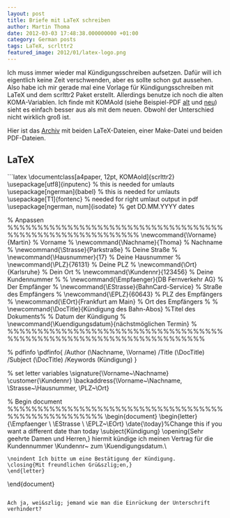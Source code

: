 ```yaml
---
layout: post
title: Briefe mit LaTeX schreiben
author: Martin Thoma
date: 2012-03-03 17:48:38.000000000 +01:00
category: German posts
tags: LaTeX, scrlttr2
featured_image: 2012/01/latex-logo.png
---
```

Ich muss immer wieder mal Kündigungsschreiben aufsetzen. Dafür will ich eigentlich keine Zeit verschwenden, aber es sollte schon gut aussehen. Also habe ich mir gerade mal eine Vorlage für Kündigungsschreiben mit LaTeX und dem scrlttr2 Paket erstellt. Allerdings benutze ich noch die alten KOMA-Variablen. Ich finde mit KOMAold (siehe Beispiel-PDF <a href='../images/2012/03/kuendigung.pdf'>alt</a> und <a href='../images/2012/03/kuendigung-scrlttr2.pdf'>neu</a>) sieht es einfach besser aus als mit dem neuen. Obwohl der Unterschied nicht wirklich gro&szlig; ist.

Hier ist das <a href='../images/2012/03/kuendigung-archiv.zip'>Archiv</a> mit beiden LaTeX-Dateien, einer Make-Datei und beiden PDF-Dateien.

<h2>LaTeX</h2>
```latex
\documentclass[a4paper, 12pt, KOMAold]{scrlttr2}
\usepackage[utf8]{inputenc} % this is needed for umlauts
\usepackage[ngerman]{babel} % this is needed for umlauts
\usepackage[T1]{fontenc}    % needed for right umlaut output in pdf
\usepackage[ngerman, num]{isodate} % get DD.MM.YYYY dates

% Anpassen %%%%%%%%%%%%%%%%%%%%%%%%%%%%%%%%%%%%%%%%%%%%%%%%%%%%%%%%%%
\newcommand{\Vorname}{Martin}     % Vorname                         %
\newcommand{\Nachname}{Thoma}     % Nachname                        %
\newcommand{\Strasse}{Parkstra&szlig;e} % Deine Stra&szlig;e                    %
\newcommand{\Hausnummer}{17}      % Deine Hausnummer                %
\newcommand{\PLZ}{76131}          % Deine PLZ                       %
\newcommand{\Ort}{Karlsruhe}      % Dein Ort                        %
\newcommand{\Kundennr}{123456}    % Deine Kundennummer              %
                                                                    %
\newcommand{\Empfaenger}{DB Fernverkehr AG} % Der Empfänger         %
\newcommand{\EStrasse}{BahnCard-Service}    % Stra&szlig;e des Empfängers %
\newcommand{\EPLZ}{60643}                   % PLZ des Empfängers    %
\newcommand{\EOrt}{Frankfurt am Main}       % Ort des Empfängers    %
                                                                    %
\newcommand{\DocTitle}{Kündigung des Bahn-Abos} %Titel des Dokuments%
% Datum der Kündigung                                               %
\newcommand{\Kuendigungsdatum}{nächstmöglichen Termin}              %
%%%%%%%%%%%%%%%%%%%%%%%%%%%%%%%%%%%%%%%%%%%%%%%%%%%%%%%%%%%%%%%%%%%%%


% pdfinfo
\pdfinfo{
   /Author (\Nachname, \Vorname)
   /Title  (\DocTitle)
   /Subject (\DocTitle)
   /Keywords (Kündigung)
}

% set letter variables
\signature{\Vorname~\Nachname}
\customer{\Kundennr}
\backaddress{\Vorname~\Nachname, \Strasse~\Hausnummer, \PLZ~\Ort}

% Begin document %%%%%%%%%%%%%%%%%%%%%%%%%%%%%%%%%%%%%%%%%%%%%%%%%%%%
\begin{document}
    \begin{letter}{\Empfaenger \\ \EStrasse \\ \EPLZ~\EOrt}
    \date{\today}%Change this if you want a different date than today
    \subject{Kündigung}
    \opening{Sehr geehrte Damen und Herren,}
    hiermit kündige ich meinen Vertrag für die Kundennummer 
	\Kundennr~ zum \Kuendigungsdatum.\\

    \noindent Ich bitte um eine Bestätigung der Kündigung.
    \closing{Mit freundlichen Grü&szlig;en,}
    \end{letter}
\end{document}
```

Ach ja, wei&szlig; jemand wie man die Einrückung der Unterschrift verhindert?
